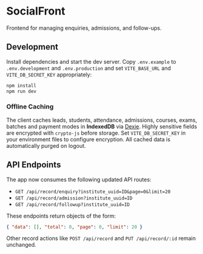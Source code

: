# SocialFront

Frontend for managing enquiries, admissions, and follow-ups.

## Development

Install dependencies and start the dev server. Copy `.env.example` to
`.env.development` and `.env.production` and set `VITE_BASE_URL` and
`VITE_DB_SECRET_KEY` appropriately:

```bash
npm install
npm run dev
```

### Offline Caching

The client caches leads, students, attendance, admissions, courses, exams,
batches and payment modes in **IndexedDB** via [Dexie](https://dexie.org).
Highly sensitive fields are encrypted with `crypto-js` before storage.
Set `VITE_DB_SECRET_KEY` in your environment files to configure encryption.
All cached data is automatically purged on logout.

## API Endpoints

The app now consumes the following updated API routes:

- `GET /api/record/enquiry?institute_uuid=ID&page=0&limit=20`
- `GET /api/record/admission?institute_uuid=ID`
- `GET /api/record/followup?institute_uuid=ID`

These endpoints return objects of the form:

```json
{ "data": [], "total": 0, "page": 0, "limit": 20 }
```

Other record actions like `POST /api/record` and `PUT /api/record/:id` remain unchanged.
